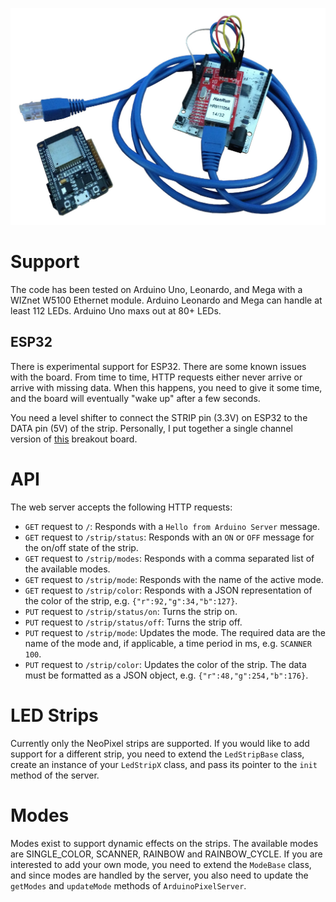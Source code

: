 ![boards](../assets/boards.jpg)

Support
=======

The code has been tested on Arduino Uno, Leonardo, and Mega with a WIZnet W5100 Ethernet module. Arduino Leonardo and Mega can handle at least 112 LEDs. Arduino Uno maxs out at 80+ LEDs.

ESP32
-----

There is experimental support for ESP32. There are some known issues with the board. From time to time, HTTP requests either never arrive or arrive with missing data. When this happens, you need to give it some time, and the board will eventually "wake up" after a few seconds.

You need a level shifter to connect the STRIP pin (3.3V) on ESP32 to the DATA pin (5V) of the strip. Personally, I put together a single channel version of [this](https://www.sparkfun.com/products/12009) breakout board.

API
===

The web server accepts the following HTTP requests:
* `GET` request to `/`: Responds with a `Hello from Arduino Server` message.
* `GET` request to `/strip/status`: Responds with an `ON` or `OFF` message for the on/off state of the strip.
* `GET` request to `/strip/modes`: Responds with a comma separated list of the available modes.
* `GET` request to `/strip/mode`: Responds with the name of the active mode.
* `GET` request to `/strip/color`: Responds with a JSON representation of the color of the strip, e.g. `{"r":92,"g":34,"b":127}`.
* `PUT` request to `/strip/status/on`: Turns the strip on.
* `PUT` request to `/strip/status/off`: Turns the strip off.
* `PUT` request to `/strip/mode`: Updates the mode. The required data are the name of the mode and, if applicable, a time period in ms, e.g. `SCANNER 100`.
* `PUT` request to `/strip/color`: Updates the color of the strip. The data must be formatted as a JSON object, e.g. `{"r":48,"g":254,"b":176}`.

LED Strips
==========

Currently only the NeoPixel strips are supported. If you would like to add support for a different strip, you need to extend the `LedStripBase` class, create an instance of your `LedStripX` class, and pass its pointer to the `init` method of the server.

Modes
=====

Modes exist to support dynamic effects on the strips. The available modes are SINGLE_COLOR, SCANNER, RAINBOW and RAINBOW_CYCLE. If you are interested to add your own mode, you need to extend the `ModeBase` class, and since modes are handled by the server, you also need to update the `getModes` and `updateMode` methods of `ArduinoPixelServer`.
